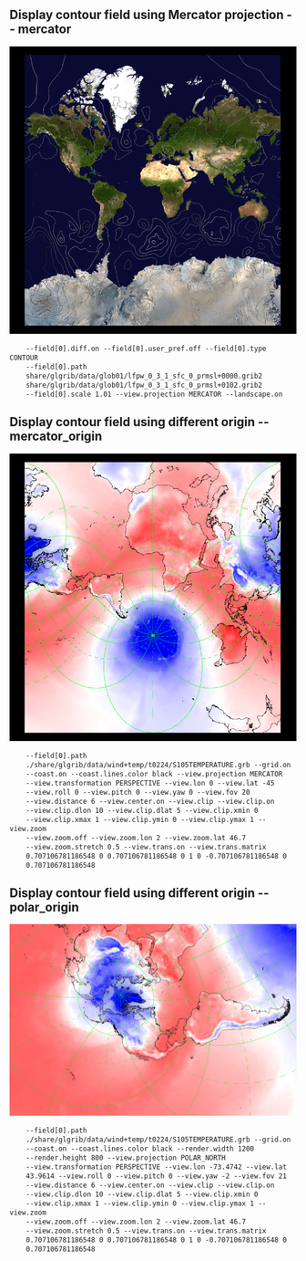 ## Display contour field using Mercator projection -- mercator
![](share/glgrib/test/mercator/TEST_0000.png?raw=true)

```
    --field[0].diff.on --field[0].user_pref.off --field[0].type CONTOUR 
    --field[0].path 
    share/glgrib/data/glob01/lfpw_0_3_1_sfc_0_prmsl+0000.grib2 
    share/glgrib/data/glob01/lfpw_0_3_1_sfc_0_prmsl+0102.grib2 
    --field[0].scale 1.01 --view.projection MERCATOR --landscape.on 
```
## Display contour field using different origin -- mercator_origin
![](share/glgrib/test/mercator_origin/TEST_0000.png?raw=true)

```
    --field[0].path 
    ./share/glgrib/data/wind+temp/t0224/S105TEMPERATURE.grb --grid.on 
    --coast.on --coast.lines.color black --view.projection MERCATOR 
    --view.transformation PERSPECTIVE --view.lon 0 --view.lat -45 
    --view.roll 0 --view.pitch 0 --view.yaw 0 --view.fov 20 
    --view.distance 6 --view.center.on --view.clip --view.clip.on 
    --view.clip.dlon 10 --view.clip.dlat 5 --view.clip.xmin 0 
    --view.clip.xmax 1 --view.clip.ymin 0 --view.clip.ymax 1 --view.zoom 
    --view.zoom.off --view.zoom.lon 2 --view.zoom.lat 46.7 
    --view.zoom.stretch 0.5 --view.trans.on --view.trans.matrix 
    0.707106781186548 0 0.707106781186548 0 1 0 -0.707106781186548 0 
    0.707106781186548 
```
## Display contour field using different origin -- polar_origin
![](share/glgrib/test/polar_origin/TEST_0000.png?raw=true)

```
    --field[0].path 
    ./share/glgrib/data/wind+temp/t0224/S105TEMPERATURE.grb --grid.on 
    --coast.on --coast.lines.color black --render.width 1200 
    --render.height 800 --view.projection POLAR_NORTH 
    --view.transformation PERSPECTIVE --view.lon -73.4742 --view.lat 
    43.9614 --view.roll 0 --view.pitch 0 --view.yaw -2 --view.fov 21 
    --view.distance 6 --view.center.on --view.clip --view.clip.on 
    --view.clip.dlon 10 --view.clip.dlat 5 --view.clip.xmin 0 
    --view.clip.xmax 1 --view.clip.ymin 0 --view.clip.ymax 1 --view.zoom 
    --view.zoom.off --view.zoom.lon 2 --view.zoom.lat 46.7 
    --view.zoom.stretch 0.5 --view.trans.on --view.trans.matrix 
    0.707106781186548 0 0.707106781186548 0 1 0 -0.707106781186548 0 
    0.707106781186548 
```
